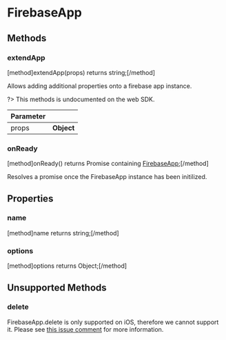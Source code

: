 # FirebaseApp

## Methods

### extendApp
[method]extendApp(props) returns string;[/method]

Allows adding additional properties onto a firebase app instance.

?> This methods is undocumented on the web SDK.

| Parameter |         |
| --------- | ------- |
| props   | **Object**  |

### onReady
[method]onReady() returns Promise containing [FirebaseApp](#methods);[/method]

Resolves a promise once the FirebaseApp instance has been initilized.

## Properties

### name
[method]name returns string;[/method]

### options
[method]options returns Object;[/method]

## Unsupported Methods

### delete

FirebaseApp.delete is only supported on iOS, therefore we cannot support it. Please see [this issue comment](https://github.com/firebase/firebase-ios-sdk/issues/140#issuecomment-315953708) for more information.
